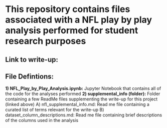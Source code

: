 # This repository contains files associated with a NFL play by play analysis performed for student research purposes

## Link to write-up: 

## File Defintions:
__1) NFL_Play_by_Play_Analysis.ipynb:__ Jupyter Notebook that contains all of the code for the analyses performed
__2) supplemental_info (folder):__ Folder containing a few ReadMe files supplementing the write-up for this project (linked above)
      A) nfl_supplemental_info.md: Read me file containing a curated list of terms relevant for the write-up
      B) dataset_column_descriptions.md: Read me file containing brief descriptions of the columns used in the analysis
